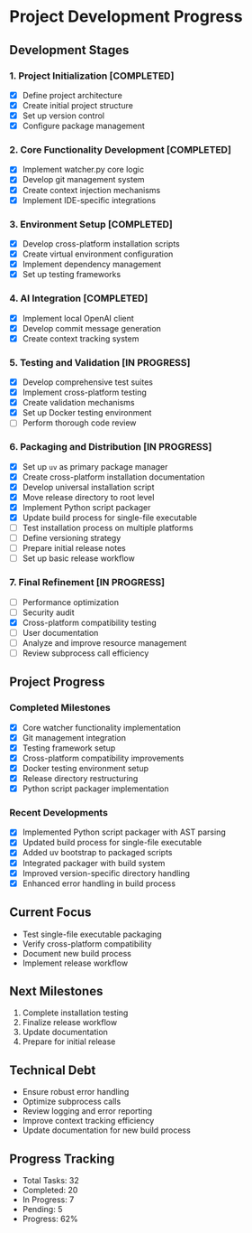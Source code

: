 # Project Development Progress

## Development Stages

### 1. Project Initialization [COMPLETED]
- [x] Define project architecture
- [x] Create initial project structure
- [x] Set up version control
- [x] Configure package management

### 2. Core Functionality Development [COMPLETED]
- [x] Implement watcher.py core logic
- [x] Develop git management system
- [x] Create context injection mechanisms
- [x] Implement IDE-specific integrations

### 3. Environment Setup [COMPLETED]
- [x] Develop cross-platform installation scripts
- [x] Create virtual environment configuration
- [x] Implement dependency management
- [x] Set up testing frameworks

### 4. AI Integration [COMPLETED]
- [x] Implement local OpenAI client
- [x] Develop commit message generation
- [x] Create context tracking system

### 5. Testing and Validation [IN PROGRESS]
- [x] Develop comprehensive test suites
- [x] Implement cross-platform testing
- [x] Create validation mechanisms
- [x] Set up Docker testing environment
- [ ] Perform thorough code review

### 6. Packaging and Distribution [IN PROGRESS]
- [x] Set up `uv` as primary package manager
- [x] Create cross-platform installation documentation
- [x] Develop universal installation script
- [x] Move release directory to root level
- [x] Implement Python script packager
- [x] Update build process for single-file executable
- [ ] Test installation process on multiple platforms
- [ ] Define versioning strategy
- [ ] Prepare initial release notes
- [ ] Set up basic release workflow

### 7. Final Refinement [IN PROGRESS]
- [ ] Performance optimization
- [ ] Security audit
- [x] Cross-platform compatibility testing
- [ ] User documentation
- [ ] Analyze and improve resource management
- [ ] Review subprocess call efficiency

## Project Progress

### Completed Milestones
- [x] Core watcher functionality implementation
- [x] Git management integration
- [x] Testing framework setup
- [x] Cross-platform compatibility improvements
- [x] Docker testing environment setup
- [x] Release directory restructuring
- [x] Python script packager implementation

### Recent Developments
- [x] Implemented Python script packager with AST parsing
- [x] Updated build process for single-file executable
- [x] Added uv bootstrap to packaged scripts
- [x] Integrated packager with build system
- [x] Improved version-specific directory handling
- [x] Enhanced error handling in build process

## Current Focus
- Test single-file executable packaging
- Verify cross-platform compatibility
- Document new build process
- Implement release workflow

## Next Milestones
1. Complete installation testing
2. Finalize release workflow
3. Update documentation
4. Prepare for initial release

## Technical Debt
- Ensure robust error handling
- Optimize subprocess calls
- Review logging and error reporting
- Improve context tracking efficiency
- Update documentation for new build process

## Progress Tracking
- Total Tasks: 32
- Completed: 20
- In Progress: 7
- Pending: 5
- Progress: 62%